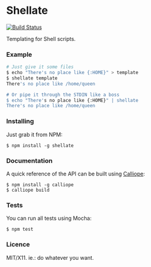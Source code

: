 # Shellate

[![Build Status](https://travis-ci.org/killdream/shellate.png)](https://travis-ci.org/killdream/shellate)

Templating for Shell scripts.


### Example

```bash
# Just give it some files
$ echo "There's no place like {:HOME}" > template
$ shellate template
There's no place like /home/queen

# Or pipe it through the STDIN like a boss
$ echo "There's no place like {:HOME}" | shellate
There's no place like /home/queen
``` 


### Installing

Just grab it from NPM:

    $ npm install -g shellate


### Documentation

A quick reference of the API can be built using [Calliope][]:

    $ npm install -g calliope
    $ calliope build


### Tests

You can run all tests using Mocha:

    $ npm test


### Licence

MIT/X11. ie.: do whatever you want.

[Calliope]: https://github.com/killdream/calliope
[es5-shim]: https://github.com/kriskowal/es5-shim
